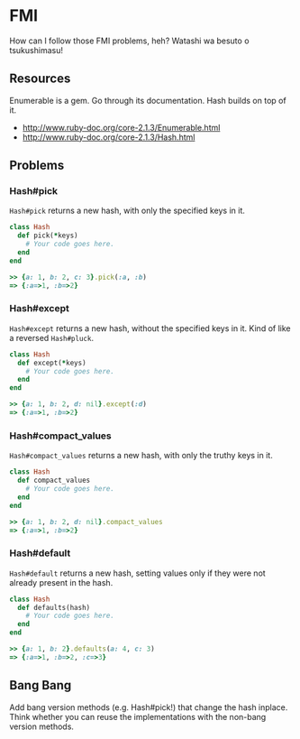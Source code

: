 # FMI

How can I follow those FMI problems, heh? Watashi wa besuto o tsukushimasu!

## Resources

Enumerable is a gem. Go through its documentation. Hash builds on top of it.

* http://www.ruby-doc.org/core-2.1.3/Enumerable.html
* http://www.ruby-doc.org/core-2.1.3/Hash.html

## Problems

### Hash#pick

`Hash#pick` returns a new hash, with only the specified keys in it.

```ruby
class Hash
  def pick(*keys)
    # Your code goes here.
  end
end

>> {a: 1, b: 2, c: 3}.pick(:a, :b)
=> {:a=>1, :b=>2}
```

### Hash#except

`Hash#except` returns a new hash, without the specified keys in it. Kind of like
a reversed `Hash#pluck`.

```ruby
class Hash
  def except(*keys)
    # Your code goes here.
  end
end

>> {a: 1, b: 2, d: nil}.except(:d)
=> {:a=>1, :b=>2}
```

### Hash#compact_values

`Hash#compact_values` returns a new hash, with only the truthy keys in it.

```ruby
class Hash
  def compact_values
    # Your code goes here.
  end
end

>> {a: 1, b: 2, d: nil}.compact_values
=> {:a=>1, :b=>2}
```

### Hash#default

`Hash#default` returns a new hash, setting values only if they were not already
present in the hash.

```ruby
class Hash
  def defaults(hash)
    # Your code goes here.
  end
end

>> {a: 1, b: 2}.defaults(a: 4, c: 3)
=> {:a=>1, :b=>2, :c=>3}
```

## Bang Bang

Add bang version methods (e.g. Hash#pick!) that change the hash inplace. Think
whether you can reuse the implementations with the non-bang version methods.

[@skanev]: http://github.com/skanev
[@mitio]: http://github.com/mitio
